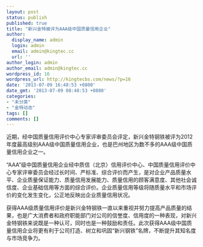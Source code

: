 ```yaml
---
layout: post
status: publish
published: true
title: "新兴金特被评为AAA级中国质量信用企业"
author:
  display_name: admin
  login: admin
  email: admin@kingtec.cc
  url: ''
author_login: admin
author_email: admin@kingtec.cc
wordpress_id: 16
wordpress_url: http://kingtecbs.com/news/?p=16
date: '2013-07-09 16:48:53 +0800'
date_gmt: '2013-07-09 08:48:53 +0800'
categories:
- "未分类"
- "金特动态"
tags: []
comments: []
---
```

<p>近期，经中国质量信用评价中心专家评审委员会评定，新兴金特钢铁被评为2012年度最高级别AAA级中国质量信用企业，也是巴州地区为数不多的AAA级中国质量信用企业之一。</p>
<p>“AAA”级中国质量信用企业经中质信（北京）信用评价中心、中国质量信用评价中心专家评审委员会经过长时间、严标准、综合评价而产生，是对企业产品质量水平、企业质量保证能力、质量信用发展能力、质量信用的顾客满意度、其他社会诚信度、企业基础信用等方面的综合评价。企业质量信用等级将随质量水平和市场评价的变化发生变化，公正地反映出企业质量信用状况。</p>
<p>获得AAA级质量信用评价是新兴金特钢铁一直以来重视并努力提高产品质量的结果，也是广大消费者和政府职能部门对公司的信誉度、信用度的一种表现，对新兴金特钢铁来说既是一种认可，同时也是一种鼓励和责任。此次获得AAA级中国质量信用企业将更有利于公司打造、树立和巩固“新兴钢铁”名牌，不断提升其知名度与市场竞争力。</p>
